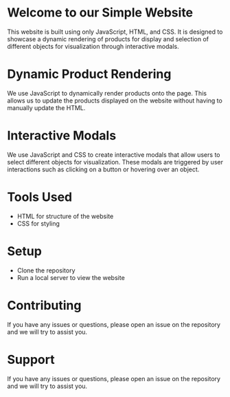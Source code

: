 <h1>Welcome to our Simple Website</h1>
This website is built using only JavaScript, HTML, and CSS. It is designed to showcase a dynamic rendering of products for display and selection of different objects for visualization through interactive modals.

<h1>Dynamic Product Rendering</h1>
We use JavaScript to dynamically render products onto the page. This allows us to update the products displayed on the website without having to manually update the HTML.

<h1>Interactive Modals</h1>
We use JavaScript and CSS to create interactive modals that allow users to select different objects for visualization. These modals are triggered by user interactions such as clicking on a button or hovering over an object.

<h1>Tools Used</h1>
<ul>
    <liJavaScript for dynamic rendering and interactive modals</li>
    <li>HTML for structure of the website</li>
    <li>CSS for styling</li>
</ul>

<h1>Setup</h1>
<ul>
    <li>Clone the repository</li>
    <li>Run a local server to view the website</li>
</ul>

<h1>Contributing</h1>
If you have any issues or questions, please open an issue on the repository and we will try to assist you.

<h1>Support</h1>
If you have any issues or questions, please open an issue on the repository and we will try to assist you.
